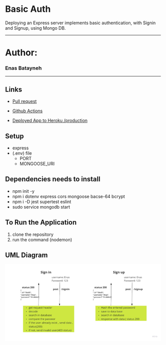 # Basic Auth
Deploying an Express server implements basic authentication, with Signin and Signup, using Mongo DB.


****
# Author: 
### Enas Batayneh

****
## Links

* [Pull request](https://github.com/En-ZUH/api-server/pulls)
* [Github Actions](https://github.com/En-ZUH/api-server/actions/new)

* [Deployed App to Heroku /production](https://basic-auth-enas.herokuapp.com/)

## Setup

* express  
* (.env) file
  * PORT 
  * MONGOOSE_URI

## Dependencies needs to install

* npm init -y
* npm i dotenv express cors mongoose bacse-64 bcrypt
* npm i -D jest supertest eslint
* sudo service mongodb start

## To Run the Application

1. clone the repository
2. run the command (nodemon)


## UML Diagram
![img](uml4.jpg)

<!-- ## Testing

* test file (server.test.js)

* run the command(npm test) -->

<!-- ![img](test00.PNG) -->

 

 
